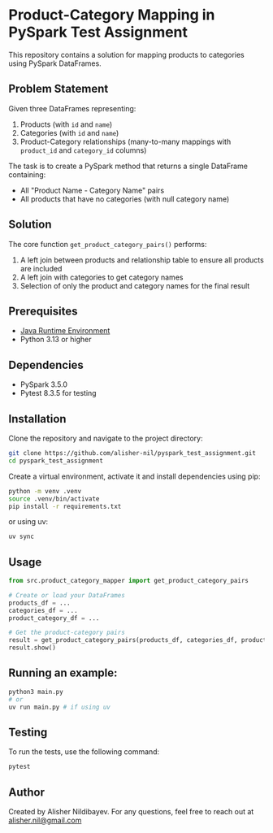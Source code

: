 # Product-Category Mapping in PySpark Test Assignment

This repository contains a solution for mapping products to categories using PySpark DataFrames.

## Problem Statement

Given three DataFrames representing:
1. Products (with `id` and `name`)
2. Categories (with `id` and `name`)
3. Product-Category relationships (many-to-many mappings with `product_id` and `category_id` columns)

The task is to create a PySpark method that returns a single DataFrame containing:
- All "Product Name - Category Name" pairs
- All products that have no categories (with null category name)

## Solution

The core function `get_product_category_pairs()` performs:
1. A left join between products and relationship table to ensure all products are included
2. A left join with categories to get category names
3. Selection of only the product and category names for the final result

## Prerequisites
- [Java Runtime Environment](https://www.java.com/en/download/)
- Python 3.13 or higher

## Dependencies
- PySpark 3.5.0
- Pytest 8.3.5 for testing

## Installation

Clone the repository and navigate to the project directory:
```bash
git clone https://github.com/alisher-nil/pyspark_test_assignment.git
cd pyspark_test_assignment
```
Create a virtual environment, activate it and install dependencies using pip:
```bash
python -m venv .venv
source .venv/bin/activate
pip install -r requirements.txt
```
or using uv:
```bash
uv sync
```

## Usage
```python
from src.product_category_mapper import get_product_category_pairs

# Create or load your DataFrames
products_df = ...
categories_df = ...
product_category_df = ...

# Get the product-category pairs
result = get_product_category_pairs(products_df, categories_df, product_category_df)
result.show()
```

## Running an example:
```bash
python3 main.py
# or
uv run main.py # if using uv
```
## Testing
To run the tests, use the following command:
```bash
pytest
```
## Author
Created by Alisher Nildibayev. For any questions, feel free to reach out at alisher.nil@gmail.com
